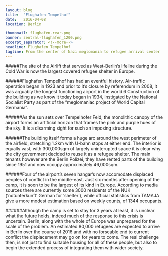 ```yaml
---
layout: blog
title:  "Flughafen Tempelhof"
date:   2016-04-08
location: Berlin

thumbnail: flughafen-rear.png
banner: zentral-flughafen_1200.png
excerpt_separator: <!--more-->
headline: Flughafen Tempelhof
tagline: From the center of Nazi meglomania to refugee arrival center
---
```


#####The site of the Airlift that served as West-Berlin’s lifeline during the Cold War is now the largest covered refugee shelter in Europe. <!--more-->

######Flughafen Tempelhof has had an eventful history. Air-traffic operation began in 1923 and prior to it’s closure by referendum in 2008, it was arguably the longest functioning airport in the world.6 Construction of the building as we know it today began in 1934, instigated by the National Socialist Party as part of the “meglomaniac project of World Capital Germania”.

######As the sun sets over Tempelhofer Feld, the monolithic canopy of the airport forms an artificial horizon that frames the pink and purple hues of the sky. It is a disarming sight for such an imposing structure.

######The building itself forms a huge arc around the west perimeter of the airfield, stretching 1.2km with U-bahn stops at either end. The interior is equally vast, with 300,000sqm of largely uninterupted space it is clear why the city government decided to reuse it as a refugee shelter. The main tenants however are the Berlin Polizei, they have rented parts of the building since 1951 and now occupy approximately 46,000sqm.

######Four of the airport’s seven hangar’s now accomodate displaced peoples of conflict in the middle-east. Just six months after opening of the camp, it is soon to be the largest of its kind in Europe. According to media sources there are currently some 3000 residents of the NUK (‘notunterkunft’ German for ‘shelter’), while official statistics from TAMAJA give a more modest estimation based on weekly counts, of 1344 occupants.

######Although the camp is set to stay for 3 years at least, it is unclear what the future holds, indeed much of the response to this crisis is uncertain. Berlin, along with the whole of Europe was unprepared for the scale of the problem. An estimated 80,000 refugees are expected to arrive in Berlin over the course of 2016 and with no forseable end to current conflict the displacement may go on for years to come. The real challenge then, is not just to find suitable housing for all of these people, but also to begin the extended process of integrating them with wider society.
